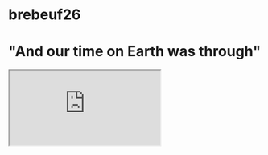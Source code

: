 # brebeuf26
# "And our time on Earth was through"

<iframe src="https://open.spotify.com/embed/track/5kfNriitmkNE8mUbZ7gbq8?utm_source=generator"></iframe>

